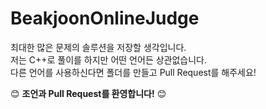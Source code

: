 # BeakjoonOnlineJudge

최대한 많은 문제의 솔루션을 저장할 생각입니다. <br />
저는 C++로 풀이를 하지만 어떤 언어든 상관없습니다. <br />
다른 언어를 사용하신다면 폴더를 만들고 Pull Request를 해주세요!

:blush: **조언과 Pull Request를 환영합니다!** :blush:
